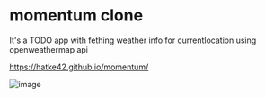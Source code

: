 # momentum clone

It's a TODO app with fething weather info for currentlocation using openweathermap api

https://hatke42.github.io/momentum/


![image](https://user-images.githubusercontent.com/28193939/222921758-740eaf0f-bc36-4e5f-815c-6512102a19dd.png)
